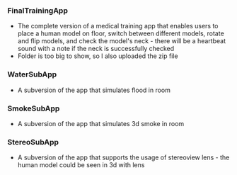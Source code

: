 ### FinalTrainingApp
- The complete version of a medical training app that enables users to place a human model on floor, switch between different models, rotate and flip models,
and check the model's neck - there will be a heartbeat sound with a note if the neck is successfully checked
- Folder is too big to show, so I also uploaded the zip file
### WaterSubApp
- A subversion of the app that simulates flood in room
### SmokeSubApp
- A subversion of the app that simulates 3d smoke in room
### StereoSubApp
- A subversion of the app that supports the usage of stereoview lens - the human model could be seen in 3d with lens
